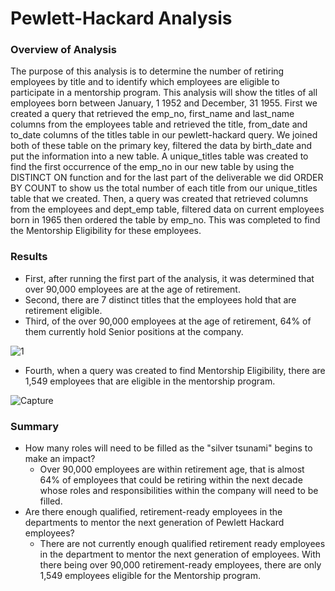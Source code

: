 # Pewlett-Hackard Analysis 
### Overview of Analysis 
The purpose of this analysis is to determine the number of retiring employees by title and to identify which employees are eligible to participate in a mentorship program. This analysis  will show the titles of all employees born between January, 1 1952 and December, 31 1955. First we created a query that retrieved the emp_no, first_name and last_name columns from the employees table and retrieved the title, from_date and to_date columns of the titles table in our pewlett-hackard query. We joined both of these table on the primary key, filtered the data by birth_date and put the information into a new table. A unique_titles table was created to find the first occurrence of the emp_no in our new table by using the DISTINCT ON function and for the last part of the deliverable we did ORDER BY COUNT to show us the total number of each title from our unique_titles table that we created. Then, a query was created that retrieved columns from the employees and dept_emp table, filtered data on current employees born in 1965 then ordered the table by emp_no. This was completed to find the Mentorship Eligibility for these employees. 
### Results
 - First, after running the first part of the analysis, it was determined that over 90,000 employees are at the age of retirement. 
 - Second, there are 7 distinct titles that the employees hold that are retirement eligible. 
 - Third, of the over 90,000 employees at the age of retirement, 64% of them currently hold Senior positions at the company. 
 
 
 ![1](https://user-images.githubusercontent.com/79758494/116835851-e07ba180-ab89-11eb-9d03-95513ddcd4fc.PNG)
 
 - Fourth, when a query was created to find Mentorship Eligibility, there are 1,549 employees that are eligible in the mentorship program. 
 
![Capture](https://user-images.githubusercontent.com/79758494/116835852-e1143800-ab89-11eb-9ef3-ed6af1d04b0a.PNG)


### Summary
- How many roles will need to be filled as the "silver tsunami" begins to make an impact?
	- Over 90,000 employees are within retirement age, that is almost 64% of employees that could be retiring within the next decade whose roles and responsibilities within the company will need to be filled. 
-   Are there enough qualified, retirement-ready employees in the departments to mentor the next generation of Pewlett Hackard employees?
	- There are not currently enough qualified retirement ready employees in the department to mentor the next generation of employees. With there being over 90,000 retirement-ready employees, there are only 1,549 employees eligible for the Mentorship program. 